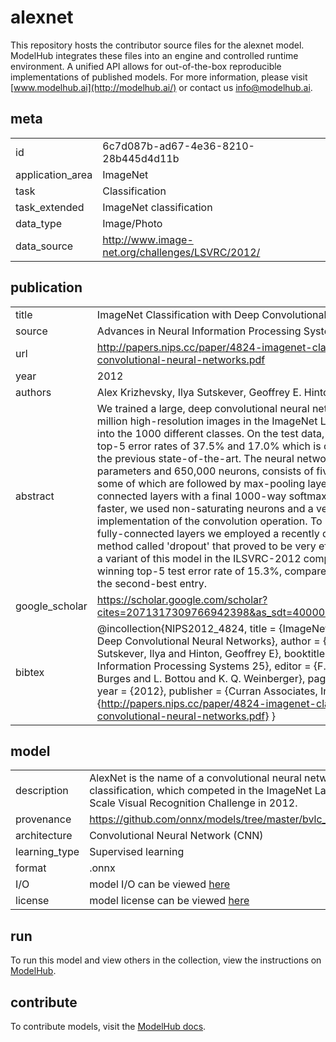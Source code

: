 # alexnet

This repository hosts the contributor source files for the alexnet model. ModelHub integrates these files into an engine and controlled runtime environment. A unified API allows for out-of-the-box reproducible implementations of published models. For more information, please visit [www.modelhub.ai](http://modelhub.ai/) or contact us [info@modelhub.ai](mailto:info@modelhub.ai).

## meta

|                  |                                                 |
| ---------------- | ----------------------------------------------- |
| id               | 6c7d087b-ad67-4e36-8210-28b445d4d11b            |
| application_area | ImageNet                                        |
| task             | Classification                                  |
| task_extended    | ImageNet classification                         |
| data_type        | Image/Photo                                     |
| data_source      | http://www.image-net.org/challenges/LSVRC/2012/ |

## publication

|                |                                                                                                                                                                                                                                                                                                                                                                                                                                                                                                                                                                                                                                                                                                                                                                                                                                                                                                                                                                                                                                             |
| -------------- | ------------------------------------------------------------------------------------------------------------------------------------------------------------------------------------------------------------------------------------------------------------------------------------------------------------------------------------------------------------------------------------------------------------------------------------------------------------------------------------------------------------------------------------------------------------------------------------------------------------------------------------------------------------------------------------------------------------------------------------------------------------------------------------------------------------------------------------------------------------------------------------------------------------------------------------------------------------------------------------------------------------------------------------------- |
| title          | ImageNet Classification with Deep Convolutional Neural Networks                                                                                                                                                                                                                                                                                                                                                                                                                                                                                                                                                                                                                                                                                                                                                                                                                                                                                                                                                                             |
| source         | Advances in Neural Information Processing Systems                                                                                                                                                                                                                                                                                                                                                                                                                                                                                                                                                                                                                                                                                                                                                                                                                                                                                                                                                                                           |
| url | http://papers.nips.cc/paper/4824-imagenet-classification-with-deep-convolutional-neural-networks.pdf |
| year           | 2012                                                                                                                                                                                                                                                                                                                                                                                                                                                                                                                                                                                                                                                                                                                                                                                                                                                                                                                                                                                                                                        |
| authors        | Alex Krizhevsky, Ilya Sutskever, Geoffrey E. Hinton                                                                                                                                                                                                                                                                                                                                                                                                                                                                                                                                                                                                                                                                                                                                                                                                                                                                                                                                                                                         |
| abstract       | We trained a large, deep convolutional neural network to classify the 1.2 million high-resolution images in the ImageNet LSVRC-2010 contest into the 1000 different classes. On the test data, we achieved top-1 and top-5 error rates of 37.5% and 17.0% which is considerably better than the previous state-of-the-art. The neural network, which has 60 million parameters and 650,000 neurons, consists of five convolutional layers, some of which are followed by max-pooling layers, and three fully-connected layers with a final 1000-way softmax. To make training faster, we used non-saturating neurons and a very efficient GPU implementation of the convolution operation. To reduce overfitting in the fully-connected layers we employed a recently developed regularization method called 'dropout' that proved to be very effective. We also entered a variant of this model in the ILSVRC-2012 competition and achieved a winning top-5 test error rate of 15.3%, compared to 26.2% achieved by the second-best entry. |
| google_scholar | https://scholar.google.com/scholar?cites=2071317309766942398&as_sdt=40000005&sciodt=0,22&hl=en                                                                                                                                                                                                                                                                                                                                                                                                                                                                                                                                                                                                                                                                                                                                                                                                                                                                                                                                              |
| bibtex         | @incollection{NIPS2012_4824, title = {ImageNet Classification with Deep Convolutional Neural Networks}, author = {Krizhevsky, Alex and Sutskever, Ilya and Hinton, Geoffrey E}, booktitle = {Advances in Neural Information Processing Systems 25}, editor = {F. Pereira and C. J. C. Burges and L. Bottou and K. Q. Weinberger}, pages = {1097--1105}, year = {2012}, publisher = {Curran Associates, Inc.}, url = {http://papers.nips.cc/paper/4824-imagenet-classification-with-deep-convolutional-neural-networks.pdf} }                                                                                                                                                                                                                                                                                                                                                                                                                                                                                                                |

## model

|               |                                                                                                                                                            |
| ------------- | ---------------------------------------------------------------------------------------------------------------------------------------------------------- |
| description   | AlexNet is the name of a convolutional neural network for classification, which competed in the ImageNet Large Scale Visual Recognition Challenge in 2012. |
| provenance    | https://github.com/onnx/models/tree/master/bvlc_alexnet |
| architecture  | Convolutional Neural Network (CNN)                                                                                                                         |
| learning_type | Supervised learning                                                                                                                                        |
| format        | .onnx                                                                                                                                                      |
| I/O           | model I/O can be viewed [here](contrib_src/model/config.json)                                                                                              |
| license       | model license can be viewed [here](contrib_src/license/model)                                                                                              |

## run

To run this model and view others in the collection, view the instructions on [ModelHub](http://app.modelhub.ai/).

## contribute

To contribute models, visit the [ModelHub docs](https://modelhub.readthedocs.io/en/latest/).
